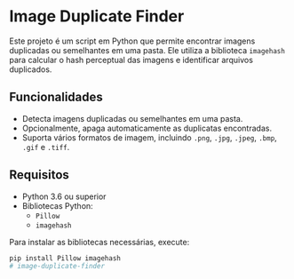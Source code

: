 # Image Duplicate Finder

Este projeto é um script em Python que permite encontrar imagens duplicadas ou semelhantes em uma pasta. Ele utiliza a biblioteca `imagehash` para calcular o hash perceptual das imagens e identificar arquivos duplicados.

## Funcionalidades

- Detecta imagens duplicadas ou semelhantes em uma pasta.
- Opcionalmente, apaga automaticamente as duplicatas encontradas.
- Suporta vários formatos de imagem, incluindo `.png`, `.jpg`, `.jpeg`, `.bmp`, `.gif` e `.tiff`.

## Requisitos

- Python 3.6 ou superior
- Bibliotecas Python:
  - `Pillow`
  - `imagehash`

Para instalar as bibliotecas necessárias, execute:
```bash
pip install Pillow imagehash
#   i m a g e - d u p l i c a t e - f i n d e r  
 